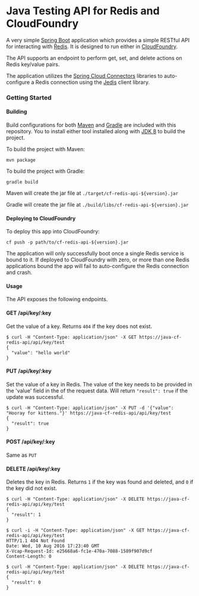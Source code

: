 # Java Testing API for Redis and CloudFoundry

A very simple [Spring Boot](http://projects.spring.io/spring-boot/) application which provides 
a simple RESTful API for interacting with [Redis](http://redis.io). It is designed to run 
either in [CloudFoundry](https://www.cloudfoundry.org/).

The API supports an endpoint to perform get, set, and delete actions on Redis key/value pairs. 

The application utilizes the [Spring Cloud Connectors](http://cloud.spring.io/spring-cloud-connectors/) 
libraries to auto-configure a Redis connection using the [Jedis](https://github.com/xetorthio/jedis) client library. 

### Getting Started

#### Building

Build configurations for both [Maven](https://maven.apache.org/) and [Gradle](https://gradle.org/) are included with 
this repository. You to install either tool installed along with 
[JDK 8](http://www.oracle.com/technetwork/java/javase/downloads/index.html) to build the project. 


To build the project with Maven:

    mvn package
    
To build the project with Gradle:

    gradle build 
    
Maven will create the jar file at `./target/cf-redis-api-${version}.jar`

Gradle will create the jar file at `./build/libs/cf-redis-api-${version}.jar`

#### Deploying to CloudFoundry

To deploy this app into CloudFoundry:

    cf push -p path/to/cf-redis-api-${version}.jar
    
The application will only successfully boot once a single Redis service is bound to it. If deployed to 
CloudFoundry with zero, or more than one Redis applications bound the app will fail to auto-configure the Redis 
connection and crash. 

#### Usage

The API exposes the following endpoints. 

#### GET /api/key/:key

Get the value of a key. Returns `404` if the key does not exist. 

    $ curl -H "Content-Type: application/json" -X GET https://java-cf-redis-api/api/key/test
    {
      "value": "hello world"
    }

#### PUT /api/key/:key

Set the value of a key in Redis. The value of the key needs to be provided in the 'value'
field in the of the request data. Will return `"result": true` if the update was successful.
    
    $ curl -H "Content-Type: application/json" -X PUT -d '{"value": "Hooray for kittens."}' https://java-cf-redis-api/api/key/test
    {
      "result": true
    }
    
#### POST /api/key/:key

Same as `PUT`

#### DELETE /api/key/:key

Deletes the key in Redis. Returns `1` if the key was found and deleted, and `0` if the key did not exist.

    $ curl -H "Content-Type: application/json" -X DELETE https://java-cf-redis-api/api/key/test
    {
      "result": 1
    }
<!-- Break up the code blocks-->
    $ curl -i -H "Content-Type: application/json" -X GET https://java-cf-redis-api/api/key/test
    HTTP/1.1 404 Not Found
    Date: Wed, 10 Aug 2016 17:23:40 GMT
    X-Vcap-Request-Id: e25668a6-fc1e-470a-7088-1589f907d9cf
    Content-Length: 0
<!-- Break up the code blocks-->
    $ curl -H "Content-Type: application/json" -X DELETE https://java-cf-redis-api/api/key/test
    {
      "result": 0
    }